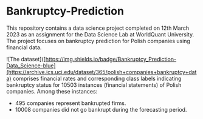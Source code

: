 # Bankruptcy-Prediction
This repository contains a data science project completed on 12th March 2023 as an assignment for the Data Science Lab at WorldQuant University. The project focuses on bankruptcy prediction for Polish companies using financial data.

![The dataset]([https://img.shields.io/badge/Bankruptcy_Prediction-Data_Science-blue](https://archive.ics.uci.edu/dataset/365/polish+companies+bankruptcy+data) comprises financial rates and corresponding class labels indicating bankruptcy status for 10503 instances (financial statements) of Polish companies. Among these instances:
- 495 companies represent bankrupted firms.
- 10008 companies did not go bankrupt during the forecasting period.

